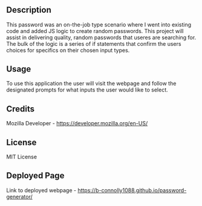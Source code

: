 # <Password-Generator>

## Description

This password was an on-the-job type scenario where I went into existing code and added JS logic to create random passwords. This project will assist in delivering quality, random passwords that useres are searching for. The bulk of the logic is a series of if statements that confirm the users choices for specifics on their chosen input types.

## Usage

To use this application the user will visit the webpage and follow the designated prompts for what inputs the user would like to select.

## Credits

Mozilla Developer - https://developer.mozilla.org/en-US/

## License

MIT License

## Deployed Page

Link to deployed webpage - https://b-connolly1088.github.io/password-generator/